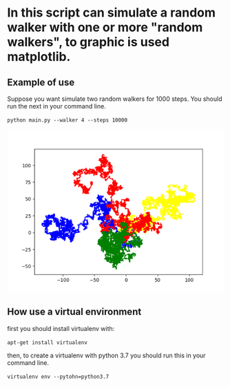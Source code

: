 # In this script can simulate a random walker with one or more "random walkers", to graphic is used matplotlib.

## Example of use

Suppose you want simulate two random walkers for 1000 steps. You should run the next in your command line.

`python main.py --walker 4 --steps 10000`

![random walker example](rw1.png "Random Walker")

## How use a virtual environment

first you should install virtualenv with: 

`apt-get install virtualenv`

then, to create a virtualenv with python 3.7 you should run this in your command line.

`virtualenv env --pytohn=python3.7`
